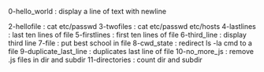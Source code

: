 0-hello_world : display a line of text with newline

2-hellofile : cat etc/passwd
3-twofiles : cat etc/passwd etc/hosts
4-lastlines : last ten lines of file
5-firstlines : first ten lines of file
6-third_line : display third line
7-file : put best school in file
8-cwd_state : redirect ls -la cmd to a file
9-duplicate_last_line : duplicates last line of file
10-no_more_js : remove .js files in dir and subdir
11-directories : count dir and subdir
